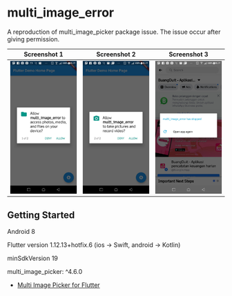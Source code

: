 # multi_image_error

A reproduction of multi_image_picker package issue. The issue occur after giving permission.

Screenshot 1               |  Screenshot 2              |  Screenshot 3
:-------------------------:|:--------------------------:|:-------------------------:
![](images/1.jpg?raw=true) | ![](images/2.jpg?raw=true) | ![](images/3.jpg?raw=true)

## Getting Started

Android 8

Flutter version 1.12.13+hotfix.6 (ios -> Swift, android -> Kotlin)

minSdkVersion 19

multi_image_picker: ^4.6.0

- [Multi Image Picker for Flutter](https://github.com/Sh1d0w/multi_image_picker)

